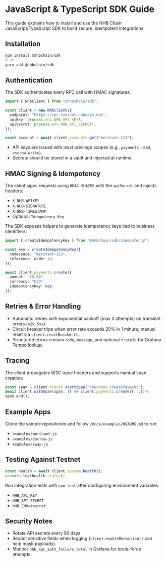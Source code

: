 # JavaScript & TypeScript SDK Guide

This guide explains how to install and use the NHB Chain JavaScript/TypeScript SDK to build secure, idempotent integrations.

## Installation

```bash
npm install @nhbchain/sdk
# or
yarn add @nhbchain/sdk
```

## Authentication

The SDK authenticates every RPC call with HMAC signatures.

```ts
import { NhbClient } from "@nhbchain/sdk";

const client = new NhbClient({
  endpoint: "https://rpc.testnet.nhbcoin.net",
  apiKey: process.env.NHB_API_KEY!,
  apiSecret: process.env.NHB_API_SECRET!,
});

const account = await client.accounts.get("merchant-123");
```

- API keys are issued with least privilege scopes (e.g., `payments:read`, `escrow:write`).
- Secrets should be stored in a vault and injected at runtime.

## HMAC Signing & Idempotency

The client signs requests using `HMAC-SHA256` with the `apiSecret` and injects headers:

- `X-NHB-APIKEY`
- `X-NHB-SIGNATURE`
- `X-NHB-TIMESTAMP`
- Optional `Idempotency-Key`

The SDK exposes helpers to generate idempotency keys tied to business identifiers:

```ts
import { createIdempotencyKey } from "@nhbchain/sdk/idempotency";

const key = createIdempotencyKey({
  namespace: "merchant-123",
  reference: order.id,
});

await client.payments.create({
  amount: "25.00",
  currency: "USD",
  idempotencyKey: key,
});
```

## Retries & Error Handling

- Automatic retries with exponential backoff (max 3 attempts) on transient errors (`429`, `5xx`).
- Circuit breaker trips when error rate exceeds 20% in 1 minute; manual reset via `client.resetBreaker()`.
- Structured errors contain `code`, `message`, and optional `traceId` for Grafana Tempo lookup.

## Tracing

The client propagates W3C trace headers and supports manual span creation:

```ts
const span = client.tracer.startSpan("checkout.createPayment");
await client.withSpan(span, () => client.payments.create({...}));
span.end();
```

## Example Apps

Clone the sample repositories and follow `/docs/examples/README.md` to run:

- `examples/merchant-js`
- `examples/escrow-js`
- `examples/swap-js`

## Testing Against Testnet

```ts
const health = await client.system.health();
console.log(health.status);
```

Run integration tests with `npm test` after configuring environment variables:

- `NHB_API_KEY`
- `NHB_API_SECRET`
- `NHB_ENV=testnet`

## Security Notes

- Rotate API secrets every 90 days.
- Redact sensitive fields when logging (`client.enableRedaction()` can help mask payloads).
- Monitor `nhb_rpc_auth_failure_total` in Grafana for brute-force attempts.

